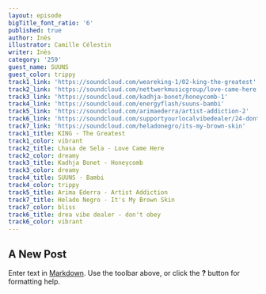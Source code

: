 ```yaml
---
layout: episode
bigTitle_font_ratio: '6'
published: true
author: Inès
illustrator: Camille Célestin
writer: Inès
category: '259'
guest_name: SUUNS
guest_color: trippy
track1_link: 'https://soundcloud.com/weareking-1/02-king-the-greatest'
track2_link: 'https://soundcloud.com/nettwerkmusicgroup/love-came-here'
track3_link: 'https://soundcloud.com/kadhja-bonet/honeycomb-1'
track4_link: 'https://soundcloud.com/energyflash/suuns-bambi'
track5_link: 'https://soundcloud.com/arimaederra/artist-addiction-2'
track6_link: 'https://soundcloud.com/supportyourlocalvibedealer/24-dont-obey'
track7_link: 'https://soundcloud.com/heladonegro/its-my-brown-skin'
track1_title: KING - The Greatest
track1_color: vibrant
track2_title: Lhasa de Sela - Love Came Here
track2_color: dreamy
track3_title: Kadhja Bonet - Honeycomb
track3_color: dreamy
track4_title: SUUNS - Bambi
track4_color: trippy
track5_title: Arima Ederra - Artist Addiction
track7_title: Helado Negro - It's My Brown Skin
track7_color: bliss
track6_title: drea vibe dealer - don't obey
track6_color: vibrant
---
```

## A New Post

Enter text in [Markdown](http://daringfireball.net/projects/markdown/). Use the toolbar above, or click the **?** button for formatting help.
